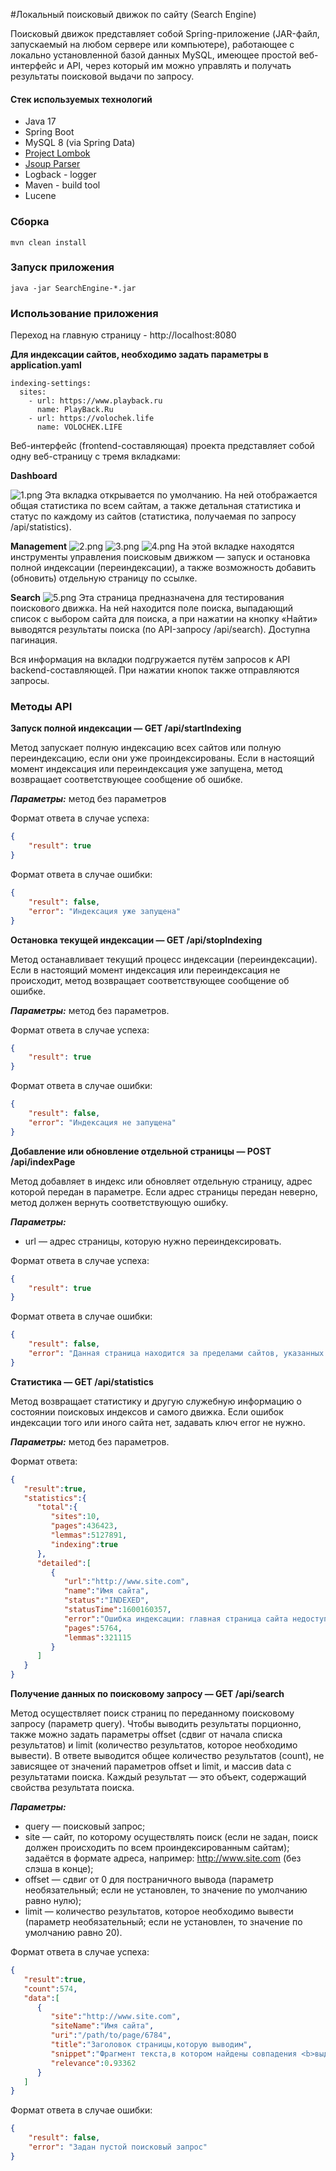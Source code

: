 #Локальный поисковый движок по сайту (Search Engine)

Поисковый движок представляет собой Spring-приложение (JAR-файл, запускаемый на любом сервере или компьютере), работающее с локально установленной базой данных MySQL, имеющее простой веб-интерфейс и API, через который им можно управлять и получать результаты поисковой выдачи по запросу. 

#### Стек используемых технологий
- Java 17
- Spring Boot
- MySQL 8 (via Spring Data)
- [Project Lombok](https://projectlombok.org/)
- [Jsoup Parser](https://github.com/jhy/jsoup)
- Logback - logger
- Maven - build tool
- Lucene

### Сборка
```shell
mvn clean install
```
### Запуск приложения
```shell
java -jar SearchEngine-*.jar
```
### Использование приложения
Переход на главную страницу - http://localhost:8080

**Для индексации сайтов, необходимо задать параметры в application.yaml**
```
indexing-settings:
  sites:
    - url: https://www.playback.ru
      name: PlayBack.Ru
    - url: https://volochek.life
      name: VOLOCHEK.LIFE
```

Веб-интерфейс (frontend-составляющая) проекта представляет собой одну веб-страницу с тремя вкладками:

**Dashboard** 

![1.png](screenshots/1.png)
Эта вкладка открывается по умолчанию. На ней отображается общая статистика по всем сайтам, а также детальная статистика и статус по каждому из сайтов (статистика, получаемая по запросу /api/statistics).

**Management** 
![2.png](screenshots/2.png)
![3.png](screenshots/3.png)
![4.png](screenshots/4.png)
На этой вкладке находятся инструменты управления поисковым движком — запуск и остановка полной индексации (переиндексации), а также возможность добавить (обновить) отдельную страницу по ссылке.

**Search** 
![5.png](screenshots/5.png)
Эта страница предназначена для тестирования поискового движка. На ней находится поле поиска, выпадающий список с выбором сайта для поиска, а при нажатии на кнопку «Найти» выводятся результаты поиска (по API-запросу /api/search).
Доступна пагинация.

Вся информация на вкладки подгружается путём запросов к API backend-составляющей. При нажатии кнопок также отправляются запросы.

### Методы API

**Запуск полной индексации — GET /api/startIndexing**

Метод запускает полную индексацию всех сайтов или полную переиндексацию, если они уже проиндексированы.
Если в настоящий момент индексация или переиндексация уже запущена, метод возвращает соответствующее сообщение об ошибке. 

**_Параметры:_**
метод без параметров

Формат ответа в случае успеха:
```json
{
	"result": true
}
```
Формат ответа в случае ошибки:
```json
{
	"result": false,
	"error": "Индексация уже запущена"
}
```

**Остановка текущей индексации — GET /api/stopIndexing**

Метод останавливает текущий процесс индексации (переиндексации). Если в настоящий момент индексация или переиндексация не происходит, метод возвращает соответствующее сообщение об ошибке. 

**_Параметры:_**
метод без параметров.

Формат ответа в случае успеха:

```json
{
	"result": true
}
```

Формат ответа в случае ошибки:
```json
{
	"result": false,
	"error": "Индексация не запущена"
}
```

**Добавление или обновление отдельной страницы — POST /api/indexPage**

Метод добавляет в индекс или обновляет отдельную страницу, адрес которой передан в параметре.
Если адрес страницы передан неверно, метод должен вернуть соответствующую ошибку.

**_Параметры:_**

- url — адрес страницы, которую нужно переиндексировать.

Формат ответа в случае успеха:

```json
{
	"result": true
}
```

Формат ответа в случае ошибки:

```json
{
	"result": false,
	"error": "Данная страница находится за пределами сайтов, указанных в конфигурационном файле"
}
```


**Статистика — GET /api/statistics**
	
Метод возвращает статистику и другую служебную информацию о состоянии поисковых индексов и самого движка.
Если ошибок индексации того или иного сайта нет, задавать ключ error не нужно.

**_Параметры:_**
метод без параметров.

Формат ответа:
```json
{
   "result":true,
   "statistics":{
      "total":{
         "sites":10,
         "pages":436423,
         "lemmas":5127891,
         "indexing":true
      },
      "detailed":[
         {
            "url":"http://www.site.com",
            "name":"Имя сайта",
            "status":"INDEXED",
            "statusTime":1600160357,
            "error":"Ошибка индексации: главная страница сайта недоступна",
            "pages":5764,
            "lemmas":321115
         }
      ]
   }
}
```

**Получение данных по поисковому запросу — GET /api/search**

Метод осуществляет поиск страниц по переданному поисковому запросу (параметр query).
Чтобы выводить результаты порционно, также можно задать параметры offset (сдвиг от начала списка результатов) и limit (количество результатов, которое необходимо вывести).
В ответе выводится общее количество результатов (count), не зависящее от значений параметров offset и limit, и массив data с результатами поиска. Каждый результат — это объект, содержащий свойства результата поиска.

**_Параметры:_**

- query — поисковый запрос;
- site — сайт, по которому осуществлять поиск (если не задан, поиск должен происходить по всем проиндексированным сайтам); задаётся в формате адреса, например: http://www.site.com (без слэша в конце);
- offset — сдвиг от 0 для постраничного вывода (параметр необязательный; если не установлен, то значение по умолчанию равно нулю);
- limit — количество результатов, которое необходимо вывести (параметр необязательный; если не установлен, то значение по умолчанию равно 20).

Формат ответа в случае успеха:
```json
{
   "result":true,
   "count":574,
   "data":[
      {
         "site":"http://www.site.com",
         "siteName":"Имя сайта",
         "uri":"/path/to/page/6784",
         "title":"Заголовок страницы,которую выводим",
         "snippet":"Фрагмент текста,в котором найдены совпадения <b>выделенные жирным</b>, в формате HTML",
         "relevance":0.93362
      }
   ]
}
```

Формат ответа в случае ошибки:
```json
{
	"result": false,
	"error": "Задан пустой поисковый запрос"
}
